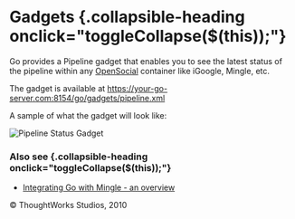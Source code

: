 
 

Gadgets {.collapsible-heading onclick="toggleCollapse($(this));"}
=======

Go provides a Pipeline gadget that enables you to see the latest status
of the pipeline within any [OpenSocial](http://www.opensocial.org/)
container like iGoogle, Mingle, etc.

The gadget is available at
https://your-go-server.com:8154/go/gadgets/pipeline.xml

A sample of what the gadget will look like:

![Pipeline Status
Gadget](../resources/images/cruise/pipeline-status-gadget.png)

### Also see {.collapsible-heading onclick="toggleCollapse($(this));"}

-   [Integrating Go with Mingle - an overview](mingle_integration.html)





© ThoughtWorks Studios, 2010

